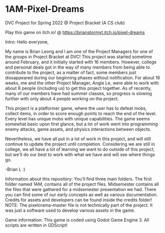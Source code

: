 # 1AM-Pixel-Dreams
DVC Project for Spring 2022 @ Project Bracket (A CS club)

Play this game on itch.io! @ https://brianstormyt.itch.io/pixel-dreams

Intro:
Hello everyone, 

My name is Brian Leong and I am one of the Project Managers for one of the groups in Project Bracket at DVC!
This project was started sometime around February, and it initially started with 16 members.
However, college and personal deals got in the way of many members from being able to contribute
to the project, as a matter of fact, some members just dissappeared during our beginning phases without notification.
For about 16 weeks, me and the other Project Manager, Angie Le, were able to work with about 8 people (including us) 
to get this project together.
As of recently, many of our members have had summer classes, so progress is slowing further with only about
4 people working on the project.

This project is a platformer game, where the user has to defeat mobs, collect items, in order to score enough 
points to reach the end of the level. Every level has unique mobs with unique capabilities. The game seems somewhat
basic upon first glance, but a lot of work went into programming enemy attacks, game assets, and 
physics interactions between objects. 

Nevertheless, we have all put in a lot of work in this project, and will still continue to update the project until 
completion. Considering we are still in college, we all have a lot of learning we want to do outside of this project,
but we'll do our best to work with what we have and will see where things go.

-Brian L :)

Information about this repository:
You'll find three main folders. The first folder named 1AM, contains all of the project files. Midsemester contains all
the files that were gathered for a midsemester presentation we had. There you can find some of our early concepts
as well as various documentation. Credits for assets and developers can be found inside the credits folder!
NOTE: The pixelorama-master file is not technically part of the project. It was just a software used to develop
various assets in the game.

Game information:
This game is coded using Godot Game Engine 3. All scripts are written in GDScript!


